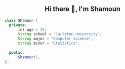 <h2 align="center">Hi there 👋, I'm Shamoun</h2>

<!--
**shamounY/shamounY** is a ✨ _special_ ✨ repository because its `README.md` (this file) appears on your GitHub profile.

Here are some ideas to get you started:

- 🔭 I’m currently working on ...
- 🌱 I’m currently learning ...
- 👯 I’m looking to collaborate on ...
- 🤔 I’m looking for help with ...
- 💬 Ask me about ...
- 📫 How to reach me: ...
- 😄 Pronouns: ...
- ⚡ Fun fact: ...
-->

```java
class Shamoun {
  private:
      int age = 20;
      String school = "Carleton University";
      String major = "Computer Science";
      String minor = "Statistics";
  
  public:
      Shamoun();
};
```
